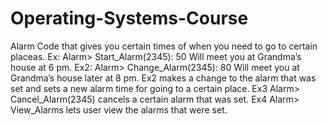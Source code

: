 # Operating-Systems-Course
Alarm Code that gives you certain times of when you need to go to certain placeas. Ex: Alarm> Start_Alarm(2345): 50 Will meet you at Grandma’s house at 6 pm. Ex2: Alarm> Change_Alarm(2345): 80 Will meet you at Grandma’s house later at 8 pm. Ex2 makes a change to the alarm that was set and sets a new alarm time for going to a certain place. Ex3 Alarm> Cancel_Alarm(2345) cancels a certain alarm that was set. Ex4 Alarm> View_Alarms lets user view the alarms that were set.
